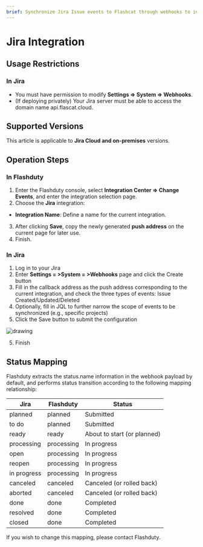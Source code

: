 ```yaml
---
brief: Synchronize Jira Issue events to Flashcat through webhooks to implement change event collection.
---
```


# Jira Integration

## Usage Restrictions

### In Jira

- You must have permission to modify **Settings => System => Webhooks**.
- (If deploying privately) Your Jira server must be able to access the domain name api.flascat.cloud.

## Supported Versions

This article is applicable to **Jira Cloud and on-premises** versions.

## Operation Steps

### In Flashduty

1. Enter the Flashduty console, select **Integration Center => Change Events**, and enter the integration selection page.
2. Choose the **Jira** integration:
- **Integration Name**: Define a name for the current integration.
3. After clicking **Save**, copy the newly generated **push address** on the current page for later use.
4. Finish.

### In Jira

1. Log in to your Jira
2. Enter **Settings = >System = >Webhooks** page and click the Create button
3. Fill in the callback address as the push address corresponding to the current integration, and check the three types of events: Issue Created/Updated/Deleted
4. Optionally, fill in JQL to further narrow the scope of events to be synchronized (e.g., specific projects)
5. Click the Save button to submit the configuration

<img alt="drawing" src="https://fcdoc.github.io/img/zh/flashduty/mixin/change_integration/jira/1.avif" />

5. Finish

## Status Mapping

Flashduty extracts the status.name information in the webhook payload by default, and performs status transition according to the following mapping relationship:

| Jira        | Flashduty   | Status               |
| ----------- | ---------- | ------------------ |
| planned     | planned    | Submitted             |
| to do       | planned    | Submitted             |
| ready       | ready      | About to start (or planned) |
| processing  | processing | In progress             |
| open        | processing | In progress             |
| reopen      | processing | In progress             |
| in progress | processing | In progress             |
| canceled    | canceled   | Canceled (or rolled back)   |
| aborted     | canceled   | Canceled (or rolled back)   |
| done        | done       | Completed             |
| resolved    | done       | Completed             |
| closed      | done       | Completed             |

If you wish to change this mapping, please contact Flashduty.